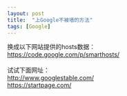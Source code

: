 ```yaml
---
layout: post
title:  "上Google不被墙的方法"
tags: [Google]
---
```

换成以下网站提供的hosts数据：<br/>
https://code.google.com/p/smarthosts/<br/>
<br/>
试试下面网址：<br/>
http://www.googlestable.com/<br/>
https://startpage.com/<br/>

